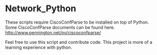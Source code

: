 # Network_Python
These scripts require CiscoConfParse to be installed on top of Python.
Some CiscoConfParse documents can be found here. http://www.pennington.net/py/ciscoconfparse/


Feel free to use this script and contribute code.
This project is more of a learning experience with python.
